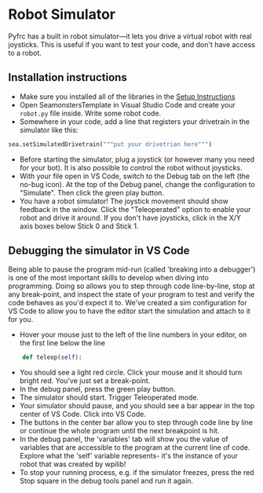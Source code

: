 # Robot Simulator

Pyfrc has a built in robot simulator&mdash;it lets you drive a virtual robot with real joysticks. This is useful if you want to test your code, and don't have access to a robot.

## Installation instructions
- Make sure you installed all of the libraries in the [Setup Instructions](../setup#install-python-libraries)
- Open SeamonstersTemplate in Visual Studio Code and create your `robot.py` file inside. Write some robot code.
- Somewhere in your code, add a line that registers your drivetrain in the simulator like this:
```python
sea.setSimulatedDrivetrain("""put your drivetrian here""")
```
- Before starting the simulator, plug a joystick (or however many you need for your bot). It is also possible to control the robot without joysticks.
- With your file open in VS Code, switch to the Debug tab on the left (the no-bug icon). At the top of the Debug panel, change the configuration to "Simulate". Then click the green play button.
- You have a robot simulator! The joystick movement should show feedback in the window. Click the "Teleoperated" option to enable your robot and drive it around. If you don't have joysticks, click in the X/Y axis boxes below Stick 0 and Stick 1.

## Debugging the simulator in VS Code

Being able to pause the program mid-run (called 'breaking into a debugger') is one of the most important skills to develop when diving into programming. Doing so allows you to step through code line-by-line, stop at any break-point, and inspect the state of your program to test and verify the code behaves as you'd expect it to. We've created a sim configuration for VS Code to allow you to have the editor start the simulation and attach to it for you.
- Hover your mouse just to the left of the line numbers in your editor, on the first line below the line
```python
    def teleop(self):
```
- You should see a light red circle. Click your mouse and it should turn bright red. You've just set a break-point.
- In the debug panel, press the green play button.
- The simulator should start. Trigger Teleoperated mode.
- Your simulator should pause, and you should see a bar appear in the top center of VS Code. Click into VS Code.
- The buttons in the center bar allow you to step through code line by line or continue the whole program until the next breakpoint is hit.
- In the debug panel, the 'variables' tab will show you the value of variables that are accessible to the program at the current line of code. Explore what the 'self' variable represents- it's the instance of your robot that was created by wpilib!
- To stop your running process, e.g. if the simulator freezes, press the red Stop square in the debug tools panel and run it again. 
